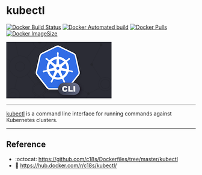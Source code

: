 # kubectl

[![Docker Build Status](https://img.shields.io/docker/build/c18s/kubectl.svg)][dockerhub_build]
[![Docker Automated build](https://img.shields.io/docker/automated/c18s/kubectl.svg)][dockerhub]
[![Docker Pulls](https://img.shields.io/docker/pulls/c18s/kubectl.svg)][dockerhub]
[![Docker ImageSize](https://images.microbadger.com/badges/image/c18s/kubectl.svg)][dockerhub_tag]

![kubectl](https://raw.githubusercontent.com/c18s/Dockerfiles/master/kubectl/logo.png "kubectl Logo")

---

[kubectl][1] is a command line interface for running commands against Kubernetes clusters.

---

## Reference

- :octocat: <https://github.com/c18s/Dockerfiles/tree/master/kubectl>
- :whale: <https://hub.docker.com/r/c18s/kubectl/>

[1]: https://kubernetes.io/docs/reference/kubectl/overview/
[dockerhub]: https://hub.docker.com/r/c18s/kubectl/
[dockerhub_tag]: https://hub.docker.com/r/c18s/kubectl/tags/
[dockerhub_build]: https://hub.docker.com/r/c18s/kubectl/builds/
